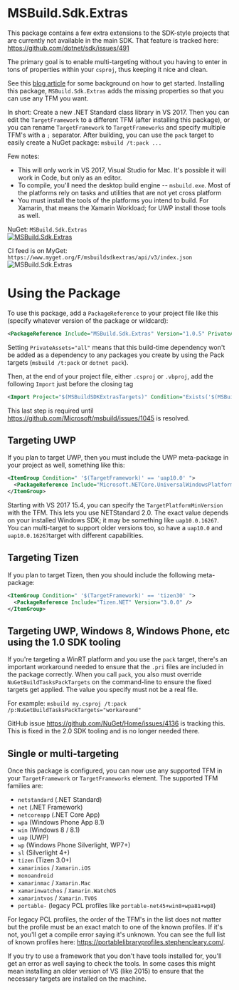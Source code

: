 # MSBuild.Sdk.Extras
This package contains a few extra extensions to the SDK-style projects that are currently not available
in the main SDK. That feature is tracked here: https://github.com/dotnet/sdk/issues/491

The primary goal is to enable multi-targeting without you having to enter in tons of properties within your
`csproj`, thus keeping it nice and clean.

See this [blog article](https://oren.codes/2017/01/04/multi-targeting-the-world-a-single-project-to-rule-them-all/) for some background on how to get started. Installing
this package, `MSBuild.Sdk.Extras` adds the missing properties so that you can use any TFM you want.

In short: Create a new .NET Standard class library in VS 2017. Then you can edit the `TargetFramework` to a different TFM (after installing this package), or you can rename `TargetFramework` to `TargetFrameworks` and specify multiple TFM's with a `;` separator. 
After building, you can use the `pack` target to easily create a NuGet package: `msbuild /t:pack ...` 

Few notes: 

 - This will only work in VS 2017, Visual Studio for Mac. It's possible it will work in Code, but only as an editor.
 - To compile, you'll need the desktop build engine -- `msbuild.exe`. Most of the platforms rely on tasks and utilities that are not yet cross platform
 - You must install the tools of the platforms you intend to build. For Xamarin, that means the Xamarin Workload; for UWP install those tools as well.
  
NuGet: `MSBuild.Sdk.Extras`<br />
[![MSBuild.Sdk.Extras](https://img.shields.io/nuget/v/MSBuild.Sdk.Extras.svg)](https://www.nuget.org/packages/MSBuild.Sdk.Extras)

CI feed is on MyGet:
`https://www.myget.org/F/msbuildsdkextras/api/v3/index.json` <br />
![MSBuild.Sdk.Extras](https://img.shields.io/myget/msbuildsdkextras/v/MSBuild.Sdk.Extras.svg)

# Using the Package
To use this package, add a `PackageReference` to your project file like this (specify whatever version of the package or wildcard):

``` xml
<PackageReference Include="MSBuild.Sdk.Extras" Version="1.0.5" PrivateAssets="all" />
```

Setting `PrivateAssets="all"` means that this build-time dependency won't be added as a dependency to any packages you create by
using the Pack targets (`msbuild /t:pack` or `dotnet pack`).

Then, at the end of your project file, either `.csproj` or `.vbproj`, add the following `Import` just before the closing tag

``` xml
<Import Project="$(MSBuildSDKExtrasTargets)" Condition="Exists('$(MSBuildSDKExtrasTargets)')" />
```

This last step is required until https://github.com/Microsoft/msbuild/issues/1045 is resolved.

## Targeting UWP
If you plan to target UWP, then you must include the UWP meta-package in your project as well, something like this:

``` xml
<ItemGroup Condition=" '$(TargetFramework)' == 'uap10.0' "> 
  <PackageReference Include="Microsoft.NETCore.UniversalWindowsPlatform " Version="5.2.3" /> 
</ItemGroup> 
```

Starting with VS 2017 15.4, you can specify the `TargetPlatformMinVersion` with the TFM. This lets you use NETStandard 2.0. The exact value depends on your installed Windows SDK; it may be something like `uap10.0.16267`. You can multi-target to support older versions too, so have a `uap10.0` and `uap10.0.16267`target with different capabilities. 

## Targeting Tizen
If you plan to target Tizen, then you should include the following meta-package:

```xml
<ItemGroup Condition=" '$(TargetFramework)' == 'tizen30' ">  
  <PackageReference Include="Tizen.NET" Version="3.0.0" />
</ItemGroup>  
```

## Targeting UWP, Windows 8, Windows Phone, etc using the 1.0 SDK tooling
If you're targeting a WinRT platform and you use the `pack` target, there's an important workaround needed to ensure
that the `.pri` files are included in the package correctly. When you call `pack`, you also must override `NuGetBuildTasksPackTargets` on the command-line
to ensure the fixed targets get applied. The value you specify must not be a real file.

For example: `msbuild my.csproj /t:pack /p:NuGetBuildTasksPackTargets="workaround"`

GitHub issue https://github.com/NuGet/Home/issues/4136 is tracking this. This is fixed in the 2.0 SDK tooling and is no longer needed there.

## Single or multi-targeting
Once this package is configured, you can now use any supported TFM in your `TargetFramework` or `TargetFrameworks` element. The supported TFM families are:
 - `netstandard` (.NET Standard)
 - `net` (.NET Framework)
 - `netcoreapp` (.NET Core App)
 - `wpa` (Windows Phone App 8.1)
 - `win` (Windows 8 / 8.1)
 - `uap` (UWP)
 - `wp` (Windows Phone Silverlight, WP7+)
 - `sl` (Silverlight 4+)
 - `tizen` (Tizen 3.0+)
 - `xamarinios` / `Xamarin.iOS`
 - `monoandroid`
 - `xamarinmac` / `Xamarin.Mac`
 - `xamarinwatchos` / `Xamarin.WatchOS`
 - `xamarintvos` / `Xamarin.TVOS`
 - `portable-` (legacy PCL profiles like `portable-net45+win8+wpa81+wp8`)

 For legacy PCL profiles, the order of the TFM's in the list does not matter but the profile must be an exact match 
 to one of the known profiles. If it's not, you'll get a compile error saying it's unknown. You can see the full
 list of known profiles here: https://portablelibraryprofiles.stephencleary.com/.

 If you try to use a framework that you don't have tools installed for, you'll get an error as well saying to check the tools. In some cases
 this might mean installing an older version of VS (like 2015) to ensure that the necessary targets are installed on the machine.

